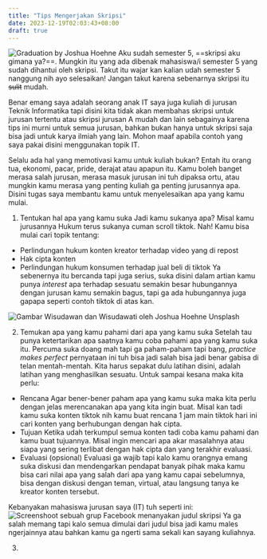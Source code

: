 ```yaml
---
title: "Tips Mengerjakan Skripsi"
date: 2023-12-19T02:03:43+08:00
draft: true
---
```

![Graduation by Joshua Hoehne](image.jpg)
Aku sudah semester 5, ==skripsi aku gimana ya?==. Mungkin itu yang ada dibenak mahasiswa/i semester 5 yang sudah dihantui oleh skripsi. Takut itu wajar kan kalian udah semester 5 nanggung nih ayo selesaikan! Jangan takut karena sebenarnya skripsi itu ~~sulit~~ mudah.

Benar emang saya adalah seorang anak IT saya juga kuliah di jurusan Teknik Informatika tapi disini kita tidak akan membahas skripsi untuk jurusan tertentu atau skripsi jurusan A mudah dan lain sebagainya karena tips ini murni untuk semua jurusan, bahkan bukan hanya untuk skripsi saja bisa jadi untuk karya ilmiah yang lain. Mohon maaf apabila contoh yang saya pakai disini menggunakan topik IT.

Selalu ada hal yang memotivasi kamu untuk kuliah bukan? Entah itu orang tua, ekonomi, pacar, pride, derajat atau apapun itu. Kamu boleh banget merasa salah jurusan, merasa masuk jurusan ini tuh dipaksa ortu, atau mungkin kamu merasa yang penting kuliah ga penting jurusannya apa. Disini tugas saya membantu kamu untuk menyelesaikan apa yang kamu mulai.

1. Tentukan hal apa yang kamu suka
Jadi kamu sukanya apa? Misal kamu jurusannya Hukum terus sukanya cuman scroll tiktok. Nah! Kamu bisa mulai cari topik tentang:
- Perlindungan hukum konten kreator terhadap video yang di repost
- Hak cipta konten
- Perlindungan hukum konsumen terhadap jual beli di tiktok
Ya sebenernya itu bercanda tapi juga serius, suka disini dalam artian kamu punya *interest* apa terhadap sesuatu semakin besar hubungannya dengan jurusan kamu semakin bagus, tapi ga ada hubungannya juga gapapa seperti contoh tiktok di atas kan.


![Gambar Wisudawan dan Wisudawati oleh Joshua Hoehne Unsplash](/image/content/article/tips-mengerjakan-skripsi-1/joshua-hoehne-unsplash.jpg)

2. Temukan apa yang kamu pahami dari apa yang kamu suka
Setelah tau punya ketertarikan apa saatnya kamu coba pahami apa yang kamu suka itu. Percuma suka doang mah tapi ga paham-paham tapi bang, *practice makes perfect* pernyataan ini tuh bisa jadi salah bisa jadi benar gabisa di telan mentah-mentah. Kita harus sepakat dulu latihan disini, adalah latihan yang menghasilkan sesuatu. Untuk sampai kesana maka kita perlu:
- Rencana
Agar bener-bener paham apa yang kamu suka maka kita perlu dengan jelas merencanakan apa yang kita ingin buat. Misal kan tadi kamu suka konten tiktok nih kamu buat rencana 1 jam main tiktok hari ini cari konten yang berhubungan dengan hak cipta.
- Tujuan
Ketika udah terkumpul semua konten tadi coba kamu pahami dan kamu buat tujuannya. Misal ingin mencari apa akar masalahnya atau siapa yang sering terlibat dengan hak cipta dan yang terakhir evaluasi.
- Evaluasi (opsional) 
Evaluasi ga wajib tapi kalo kamu orangnya emang suka diskusi dan mendengarkan pendapat banyak pihak maka kamu bisa cari nilai apa yang salah dari apa yang kamu capai sebelumnya, bisa dengan diskusi dengan teman, virtual, atau langsung tanya ke kreator konten tersebut.

Kebanyakan mahasiswa jurusan saya (IT) tuh seperti ini:
![Screenshoot sebuah grup Facebook menanyakan judul skripsi](/image/content/article/tips-mengerjakan-skripsi-1/Screenshot-20-12-2023.png)
Ya ga salah memang tapi kalo semua dimulai dari judul bisa jadi kamu males ngerjainnya atau bahkan kamu ga ngerti sama sekali kan sayang kuliahnya.

3. 